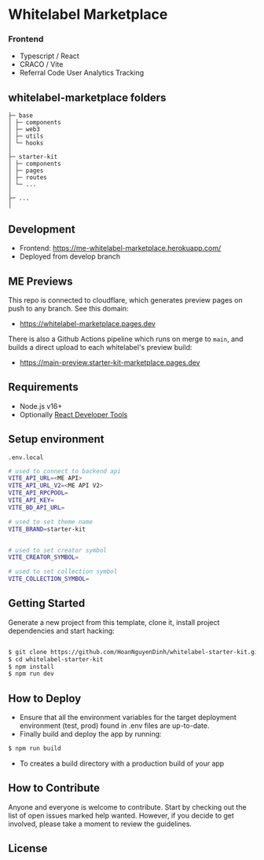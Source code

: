 # Whitelabel Marketplace

### Frontend

- Typescript / React
- CRACO / Vite
- Referral Code User Analytics Tracking

## whitelabel-marketplace folders

```shell
├─ base
│ ├─ components
│ ├─ web3
│ ├─ utils
│ └─ hooks
│
├─ starter-kit
│ ├─ components
│ ├─ pages
│ ├─ routes
│ └─ ...
│
├─ ...
│
```

## Development

- Frontend: https://me-whitelabel-marketplace.herokuapp.com/
- Deployed from develop branch

## ME Previews

This repo is connected to cloudflare, which generates preview pages on push to any branch. See this domain:

- https://whitelabel-marketplace.pages.dev

There is also a Github Actions pipeline which runs on merge to `main`, and builds a direct upload to each whitelabel's preview build:

- https://main-preview.starter-kit-marketplace.pages.dev

## Requirements

- Node.js v16+
- Optionally [React Developer Tools](https://chrome.google.com/webstore/detail/react-developer-tools/fmkadmapgofadopljbjfkapdkoienihi?hl=en)

## Setup environment

`.env.local`

```sh
# used to connect to backend api
VITE_API_URL=<ME API>
VITE_API_URL_V2=<ME API V2>
VITE_API_RPCPOOL=
VITE_API_KEY=
VITE_BD_API_URL=

# used to set theme name
VITE_BRAND=starter-kit


# used to set creator symbol
VITE_CREATOR_SYMBOL=

# used to set collection symbol
VITE_COLLECTION_SYMBOL=

```

## Getting Started

Generate a new project from this template, clone it, install project dependencies and start hacking:

```sh

$ git clone https://github.com/HoanNguyenDinh/whitelabel-starter-kit.git
$ cd whitelabel-starter-kit
$ npm install
$ npm run dev

```

## How to Deploy

- Ensure that all the environment variables for the target deployment environment (test, prod) found in .env files are up-to-date.
- Finally build and deploy the app by running:

```sh
$ npm run build
```

- To creates a build directory with a production build of your app

## How to Contribute

Anyone and everyone is welcome to contribute. Start by checking out the list of open issues marked help wanted. However, if you decide to
get involved, please take a moment to review the guidelines.

## License
